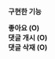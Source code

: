 <strong> 구현한 기능 </strong><br> 

<strong> 좋아요 (O) </strong><br> 
<strong> 댓글 개시 (O) </strong><br> 
<strong> 댓글 삭재 (O)  </strong><br> 
